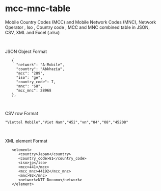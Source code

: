 # mcc-mnc-table

Mobile Country Codes (MCC) and  Mobile Network Codes (MNC),  Network Operator ,  Iso , Country code , MCC and MNC combined table in JSON, CSV, XML and Excel (.xlsx)

<br>

JSON Object Format


`````````
   {
     "network": "A-Mobile",
     "country": "Abkhazia",
     "mcc": "289",
     "iso": "ge",
     "country_code": 7,
     "mnc": "68",
     "mcc_mnc": 28968
   },
`````````
<br>

CSV row Format

````````
"Viettel Mobile","Viet Nam","452","vn","84","08","45208"
````````

<br>

XML element Format

`````````
   <element>
      <country>Japan</country>
      <country_code>81</country_code>
      <iso>jp</iso>
      <mcc>441</mcc>
      <mcc_mnc>44192</mcc_mnc>
      <mnc>92</mnc>
      <network>NTT Docomo</network>
   </element>
`````````

<br>
<br>
